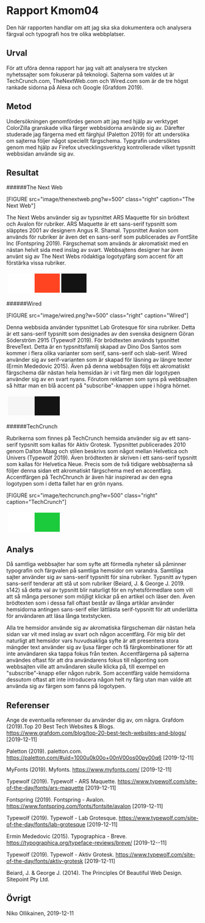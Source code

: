 Rapport Kmom04
=======================

Den här rapporten handlar om att jag ska ska dokumentera och analysera färgval och typografi hos tre olika webbplatser.

Urval
-----------------------

För att uföra denna rapport har jag valt att analysera tre stycken nyhetssajter som fokuserar på teknologi. Sajterna som valdes ut är TechCrunch.com, TheNextWeb.com och Wired.com som är de tre högst rankade sidorna på Alexa och Google (Grafdom 2019).

Metod
-----------------------

Undersökningen genomfördes genom att jag med hjälp av verktyget ColorZilla granskade vilka färger webbsidorna använde sig av. Därefter studerade jag färgerna med ett färghjul (Paletton 2019) för att undersöka om sajterna följer något speciellt färgschema. Typgrafin undersöktes genom med hjälp av Firefox utvecklingsverktyg kontrollerade vilket typsnitt webbsidan använde sig av.

Resultat
-----------------------

######The Next Web

[FIGURE src="image/thenextweb.png?w=500" class="right" caption="The Next Web"]

The Next Webs använder sig av typsnittet ARS Maquette för sin brödtext och Avalon för rubriker. ARS Maquette är ett sans-serif typsnitt som släpptes 2001 av designern Angus R. Shamal. Typsnittet Avalon som används för rubriker är även det en sans-serif som publicerades av FontSite Inc (Fontspring 2019). Färgschemat som används är akromatiskt med en nästan helvit sida med inslag av svart. Webbsajtens designer har även använt sig av The Next Webs rödaktiga logotypfärg som accent för att förstärka vissa rubriker.

<table style="border-spacing: 4px; border-collapse: separate">
<tr>
<td style="height: 50px; width: 50px; background-color: #fff">
<td style="height: 50px; width: 50px; background-color: #ff4422">
<td style="height: 50px; width: 50px; background-color: #131313">
</tr>
</table>

######Wired

[FIGURE src="image/wired.png?w=500" class="right" caption="Wired"]

Denna webbsida använder typsnittet Lab Grotesque för sina rubriker. Detta är ett sans-serif typsnitt som designades av den svenska designern Göran Söderström 2915 (Typewolf 2019). För brödtexten används typsnittet BreveText. Detta är en typsnittsfamilj skapad av Dino Dos Santos som kommer i flera olika varianter som serif, sans-serif och slab-serif. Wired använder sig av serif-varianten som är skapad för läsning av längre texter (Ermin Mededovic 2015). Även på denna webbsajten följs ett akromatiskt färgschema där nästan hela hemsidan är i vit färg men där logotypen använder sig av en svart nyans. Förutom reklamen som syns på webbsajten så hittar man en blå accent på "subscribe"-knappen uppe i högra hörnet.

<table style="border-spacing: 4px; border-collapse: separate">
<td style="height: 50px; width: 50px; background-color: #f6f6f6">
<td style="height: 50px; width: 50px; background-color: #141414">
</tr>
</table>

######TechCrunch

Rubrikerna som finnes på TechCrunch hemsida använder sig av ett sans-serif typsnitt som kallas för Aktiv Grotesk. Typsnittet publicerades 2010 genom Dalton Maag och stilen beskrivs som något mellan Helvetica och Univers (Typewolf 2019). Även brödtexten är skriven i ett sans-serif typsnitt som kallas för Helvetica Neue. Precis som de två tidigare webbsajterna så följer denna sidan ett akromatiskt färgschema med en accentfärg. Accentfärgen på TechChrunch är även här inspirerad av den egna logotypen som i detta fallet har en grön nyans.

[FIGURE src="image/techcrunch.png?w=500" class="right" caption="TechCrunch"]

<table style="border-spacing: 4px; border-collapse: separate">
<tr>
<td style="height: 50px; width: 50px; background-color: #fff">
<td style="height: 50px; width: 50px; background-color: #1bcb3b">
</tr>
</table>


Analys
-----------------------

Då samtliga webbsajter har som syfte att förmedla nyheter så påminner typografin och färgvalen på samtliga hemsidor om varandra. Samtiliga sajter använder sig av sans-serif typsnitt för sina rubriker. Typsnitt av typen sans-serif tenderar att stå ut som rubriker (Beiard, J. & George J. 2019. s142) så detta val av typsnitt blir naturligt för en nyhetsförmedlare som vill att så många personer som möjligt klickar på en artikel och läser den. Även brödtexten som i dessa fall oftast består av långa artiklar använder hemsidorna antingen sans-serif eller lättlästa serif-typsnitt för att underlätta för användaren att läsa långa textstycken.

Alla tre hemsidor använde sig av  akromatiska färgscheman där nästan hela sidan var vit med inslag av svart och någon accentfärg. För mig blir det naturligt att hemsidor vars huvudsakliga syfte är att presentera stora mängder text använder sig av ljusa färger och få färgkombinationer för att inte användaren ska tappa fokus från texten. Accentfärgerna på sajterna användes oftast för att dra användarens fokus till någonting som webbsajten ville att anvåndaren skulle klicka på, till exempel en "subscribe"-knapp eller någon rubrik. Som accentfärg valde hemsidorna dessutom oftast att inte introducera någon helt ny färg utan man valde att använda sig av färgen som fanns på logotypen.

Referenser
-----------------------

Ange de eventuella referenser du använder dig av, om några.
Grafdom (2019).Top 20 Best Tech Websites & Blogs.  https://www.grafdom.com/blog/top-20-best-tech-websites-and-blogs/ [2019-12-11]

Paletton (2019). paletton.com. https://paletton.com/#uid=1000u0k00o+00nV00os00py00q6 [2019-12-11]

MyFonts (2019). Myfonts. https://www.myfonts.com/ [2019-12-11]

Typewolf (2019). Typewolf - ARS Maquette. https://www.typewolf.com/site-of-the-day/fonts/ars-maquette [2019-12-11]

Fontspring (2019). Fontspring - Avalon. https://www.fontspring.com/fonts/fontsite/avalon [2019-12-11]

Typewolf (2019). Typewolf - Lab Grotesque. https://www.typewolf.com/site-of-the-day/fonts/lab-grotesque [2019-12-11]

Ermin Mededovic (2015). Typographica - Breve. https://typographica.org/typeface-reviews/breve/ [2019-12--11]

Typewolf (2019). Typewolf - Aktiv Grotesk. https://www.typewolf.com/site-of-the-day/fonts/aktiv-grotesk [2019-12-11]

Beiard, J. & George J. (2014). The Principles Of Beautiful Web Design. Sitepoint Pty Ltd.

Övrigt
-----------------------

Niko Ollikainen, 2019-12-11
